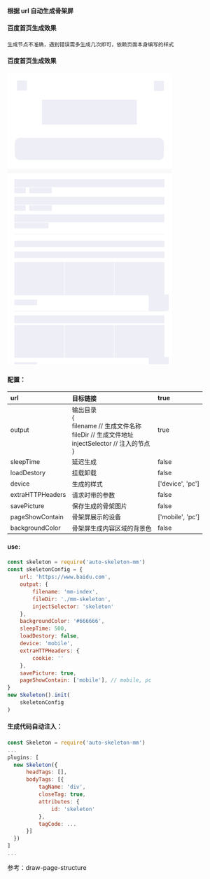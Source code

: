 #### 根据 url 自动生成骨架屏
#### 百度首页生成效果
    生成节点不准确，遇到错误需多生成几次即可，依赖页面本身编写的样式

#### 百度首页生成效果

![图片](./baidu-index-skeleton.png)

#### 配置：

|url|目标链接|true|
|:----|:----|:----|
|output|输出目录<br>{<br>    filename // 生成文件名称<br>    fileDir // 生成文件地址<br>    injectSelector // 注入的节点<br>}|true|
|sleepTime|延迟生成|false|
|loadDestory|挂载卸载|false|
|device|生成的样式|['device', 'pc']|
|extraHTTPHeaders|请求时带的参数|false|
|savePicture|保存生成的骨架图片|false|
|pageShowContain|骨架屏展示的设备|['mobile', 'pc']|
|backgroundColor|骨架屏生成内容区域的背景色|false|

#### use:

```javascript
const skeleton = require('auto-skeleton-mm')
const skeletonConfig = {
    url: 'https://www.baidu.com',
    output: {
        filename: 'mm-index',
        fileDir: './mm-skeleton',
        injectSelector: 'skeleton'
    },
    backgroundColor: '#666666',
    sleepTime: 500,
    loadDestory: false,
    device: 'mobile',
    extraHTTPHeaders: {
        cookie: ''
    },
    savePicture: true,
    pageShowContain: ['mobile'], // mobile, pc
}
new Skeleton().init(
    skeletonConfig
)
```
#### 生成代码自动注入：

```javascript
const Skeleton = require('auto-skeleton-mm')
...
plugins: [
  new Skeleton({
      headTags: [],
      bodyTags: [{
          tagName: 'div',
          closeTag: true,
          attributes: {
              id: 'skeleton'
          },
          tagCode: ...
      }]
  })
]
...
```
参考：draw-page-structure
